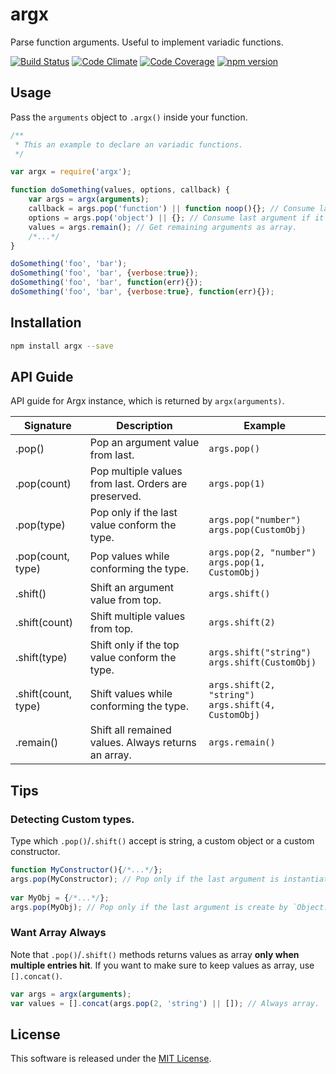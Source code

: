 argx
=====

Parse function arguments. Useful to implement variadic functions.

<!-- Badge start -->

[![Build Status][my_travis_badge_url]][my_travis_url]
[![Code Climate][my_codeclimate_badge_url]][my_codeclimate_url]
[![Code Coverage][my_codeclimate_coverage_badge_url]][my_codeclimate_url]
[![npm version][my_npm_budge_url]][my_npm_url]

Usage
-----

Pass the `arguments` object to `.argx()` inside your function.

```javascript
/**
 * This an example to declare an variadic functions.
 */

var argx = require('argx');

function doSomething(values, options, callback) {
    var args = argx(arguments);
    callback = args.pop('function') || function noop(){}; // Consume last argument if it's a function. 
    options = args.pop('object') || {}; // Consume last argument if it's an object. 
    values = args.remain(); // Get remaining arguments as array.
    /*...*/
}

doSomething('foo', 'bar');
doSomething('foo', 'bar', {verbose:true});
doSomething('foo', 'bar', function(err){});
doSomething('foo', 'bar', {verbose:true}, function(err){});

```


Installation
-----

```bash
npm install argx --save
```

API Guide
-----

API guide for Argx instance, which is returned by `argx(arguments)`.

| Signature | Description | Example
| ----- | ----- | --- |
| .pop() | Pop an argument value from last. | `args.pop()` |
| .pop(count) | Pop multiple values from last. Orders are preserved. | `args.pop(1)` |
| .pop(type) | Pop only if the last value conform the type. | `args.pop("number")` <br/> `args.pop(CustomObj)` |
| .pop(count, type) | Pop values while conforming the type. | `args.pop(2, "number")` <br/> `args.pop(1, CustomObj)` |
| .shift() | Shift an argument value from top. | `args.shift()` |
| .shift(count) | Shift multiple values from top. | `args.shift(2)` |
| .shift(type) | Shift only if the top value conform the type. | `args.shift("string")` <br/> `args.shift(CustomObj)` |
| .shift(count, type) | Shift values while conforming the type. | `args.shift(2, "string")` <br/> `args.shift(4, CustomObj)` |
| .remain() | Shift all remained values. Always returns an array. | `args.remain()` |


Tips
-----

### Detecting Custom types.

Type which `.pop()`/`.shift()` accept is string, a custom object or a custom constructor.
 
 
```javascript
function MyConstructor(){/*...*/};
args.pop(MyConstructor); // Pop only if the last argument is instantiate by `new MyConstructor()`
  
var MyObj = {/*...*/};
args.pop(MyObj); // Pop only if the last argument is create by `Object.create(MyObj)`
```

### Want Array Always

Note that `.pop()`/`.shift()` methods returns values as array **only when multiple entries hit**.
If you want to make sure to keep values as array, use `[].concat()`.

```javascript
var args = argx(arguments);
var values = [].concat(args.pop(2, 'string') || []); // Always array.
```


License
-------
This software is released under the [MIT License][my_license_url].



<!-- Links start -->

[nodejs_url]: http://nodejs.org/
[npm_url]: https://www.npmjs.com/
[nvm_url]: https://github.com/creationix/nvm
[bitdeli_url]: https://bitdeli.com/free
[my_bitdeli_badge_url]: https://d2weczhvl823v0.cloudfront.net/okunishinishi/node-argx/trend.png
[my_repo_url]: https://github.com/okunishinishi/node-argx
[my_travis_url]: http://travis-ci.org/okunishinishi/node-argx
[my_travis_badge_url]: http://img.shields.io/travis/okunishinishi/node-argx.svg?style=flat
[my_license_url]: https://github.com/okunishinishi/node-argx/blob/master/LICENSE
[my_codeclimate_url]: http://codeclimate.com/github/okunishinishi/node-argx
[my_codeclimate_badge_url]: http://img.shields.io/codeclimate/github/okunishinishi/node-argx.svg?style=flat
[my_codeclimate_coverage_badge_url]: http://img.shields.io/codeclimate/coverage/github/okunishinishi/node-argx.svg?style=flat
[my_apiguide_url]: http://okunishinishi.github.io/node-argx/apiguide
[my_lib_apiguide_url]: http://okunishinishi.github.io/node-argx/apiguide/module-argx_lib.html
[my_coverage_url]: http://okunishinishi.github.io/node-argx/coverage/lcov-report
[my_coverage_report_url]: http://okunishinishi.github.io/node-argx/coverage/lcov-report/
[my_gratipay_url]: https://gratipay.com/okunishinishi/
[my_gratipay_budge_url]: http://img.shields.io/gratipay/okunishinishi.svg?style=flat
[my_npm_url]: http://www.npmjs.org/package/argx
[my_npm_budge_url]: http://img.shields.io/npm/v/argx.svg?style=flat
[my_tag_url]: http://github.com/okunishinishi/node-argx/releases/tag/
[my_tag_badge_url]: http://img.shields.io/github/tag/okunishinishi/node-argx.svg?style=flat

<!-- Links end -->
